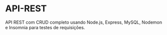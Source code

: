 # API-REST
 API REST com CRUD completo usando Node.js, Express, MySQL, Nodemon e Insomnia para testes de requisições.

